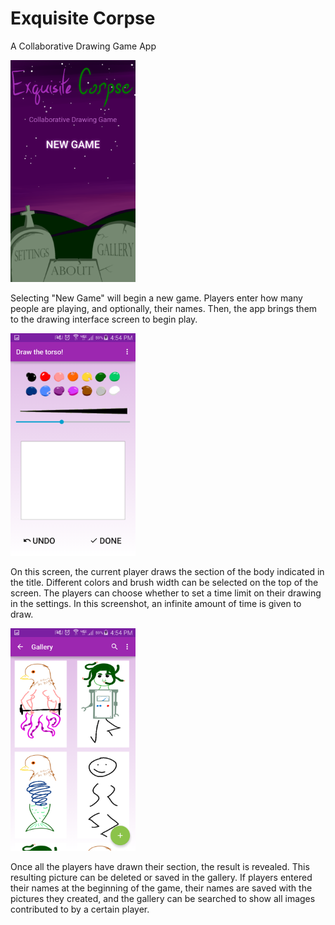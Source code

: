 # Exquisite Corpse
A Collaborative Drawing Game App

<img src="/Screenshots/OpeningScreenShot.png?raw=true" width="200" />

Selecting "New Game" will begin a new game. Players enter how many people are playing, and optionally, their names. Then, the app brings them to the drawing interface screen to begin play.

<img src="/Screenshots/DrawingInterfaceShot.png?raw=true" width="200" />

On this screen, the current player draws the section of the body indicated in the title. Different colors and brush width can be selected on the top of the screen. The players can choose whether to set a time limit on their drawing in the settings. In this screenshot, an infinite amount of time is given to draw.

<img src="/Screenshots/GalleryShot.png?raw=true" width="200" />

Once all the players have drawn their section, the result is revealed. This resulting picture can be deleted or saved in the gallery. If players entered their names at the beginning of the game, their names are saved with the pictures they created, and the gallery can be searched to show all images contributed to by a certain player.
